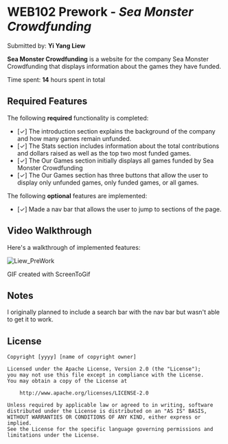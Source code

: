 # WEB102 Prework - *Sea Monster Crowdfunding*

Submitted by: **Yi Yang Liew**

**Sea Monster Crowdfunding** is a website for the company Sea Monster Crowdfunding that displays information about the games they have funded.

Time spent: **14** hours spent in total

## Required Features

The following **required** functionality is completed:

* [✓] The introduction section explains the background of the company and how many games remain unfunded.
* [✓] The Stats section includes information about the total contributions and dollars raised as well as the top two most funded games.
* [✓] The Our Games section initially displays all games funded by Sea Monster Crowdfunding
* [✓] The Our Games section has three buttons that allow the user to display only unfunded games, only funded games, or all games.

The following **optional** features are implemented:

* [✓] Made a nav bar that allows the user to jump to sections of the page.

## Video Walkthrough

Here's a walkthrough of implemented features:

![Liew_PreWork](https://github.com/user-attachments/assets/551dc330-780b-4f46-a81b-4cd6d527562f)

GIF created with ScreenToGif

## Notes

I originally planned to include a search bar with the nav bar but wasn't able to get it to work.

## License

    Copyright [yyyy] [name of copyright owner]

    Licensed under the Apache License, Version 2.0 (the "License");
    you may not use this file except in compliance with the License.
    You may obtain a copy of the License at

        http://www.apache.org/licenses/LICENSE-2.0

    Unless required by applicable law or agreed to in writing, software
    distributed under the License is distributed on an "AS IS" BASIS,
    WITHOUT WARRANTIES OR CONDITIONS OF ANY KIND, either express or implied.
    See the License for the specific language governing permissions and
    limitations under the License.

